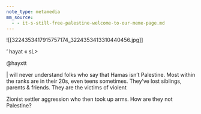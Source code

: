 ```yaml
---
note_type: metamedia
mm_source:
  - - it-s-still-free-palestine-welcome-to-our-meme-page.md
---
```


![[3224353417915757174_3224353413310440456.jpg]]

‘ hayat « sL>

@hayxtt

| will never understand folks who say that
Hamas isn’t Palestine. Most within the
ranks are in their 20s, even teens
sometimes. They’ve lost siblings, parents
& friends. They are the victims of violent

Zionist settler aggression who then took
up arms. How are they not Palestine?

